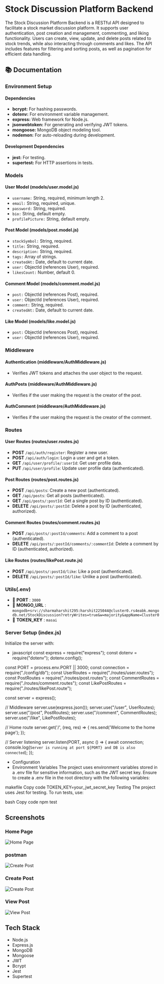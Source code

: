 # Stock Discussion Platform Backend

The Stock Discussion Platform Backend is a RESTful API designed to facilitate a stock market discussion platform. It supports user authentication, post creation and management, commenting, and liking functionality. Users can create, view, update, and delete posts related to stock trends, while also interacting through comments and likes. The API includes features for filtering and sorting posts, as well as pagination for efficient data handling.

## 📚 Documentation

### Environment Setup

#### Dependencies
- **bcrypt:** For hashing passwords.
- **dotenv:** For environment variable management.
- **express:** Web framework for Node.js.
- **jsonwebtoken:** For generating and verifying JWT tokens.
- **mongoose:** MongoDB object modeling tool.
- **nodemon:** For auto-reloading during development.

#### Development Dependencies
- **jest:** For testing.
- **supertest:** For HTTP assertions in tests.

### Models

#### User Model (models/user.model.js)
- `username:` String, required, minimum length 2.
- `email:` String, required, unique.
- `password:` String, required.
- `bio:` String, default empty.
- `profilePicture:` String, default empty.

#### Post Model (models/post.model.js)
- `stockSymbol:` String, required.
- `title:` String, required.
- `description:` String, required.
- `tags:` Array of strings.
- `createdAt:` Date, default to current date.
- `user:` ObjectId (references User), required.
- `likesCount:` Number, default 0.

#### Comment Model (models/comment.model.js)
- `post:` ObjectId (references Post), required.
- `user:` ObjectId (references User), required.
- `comment:` String, required.
- `createdAt:` Date, default to current date.

#### Like Model (models/like.model.js)
- `post:` ObjectId (references Post), required.
- `user:` ObjectId (references User), required.

### Middleware

#### Authentication (middleware/AuthMiddleware.js)
- Verifies JWT tokens and attaches the user object to the request.

#### AuthPosts (middleware/AuthMiddleware.js)
- Verifies if the user making the request is the creator of the post.

#### AuthComment (middleware/AuthMiddleware.js)
- Verifies if the user making the request is the creator of the comment.

### Routes

#### User Routes (routes/user.routes.js)
- **POST** `/api/auth/register`: Register a new user.
- **POST** `/api/auth/login`: Login a user and get a token.
- **GET** `/api/user/profile/:userId`: Get user profile data.
- **PUT** `/api/user/profile`: Update user profile data (authenticated).

#### Post Routes (routes/post.routes.js)
- **POST** `/api/posts`: Create a new post (authenticated).
- **GET** `/api/posts`: Get all posts (authenticated).
- **GET** `/api/posts/:postId`: Get a single post by ID (authenticated).
- **DELETE** `/api/posts/:postId`: Delete a post by ID (authenticated, authorized).

#### Comment Routes (routes/comment.routes.js)
- **POST** `/api/posts/:postId/comments`: Add a comment to a post (authenticated).
- **DELETE** `/api/posts/:postId/comments/:commentId`: Delete a comment by ID (authenticated, authorized).

#### Like Routes (routes/likePost.route.js)
- **POST** `/api/posts/:postId/like`: Like a post (authenticated).
- **DELETE** `/api/posts/:postId/like`: Unlike a post (authenticated).

### Utils(.env)
- 🔑 **PORT**      : `3000`
- 🔑 **MONGO_URL** : `mongodb+srv://sharmaharshit295:harshit225044@cluster0.rs4eabk.mongodb.net/StockDiscussion?retryWrites=true&w=majority&appName=Cluster0`
- 🔑 **TOKEN_KEY** : `masai`

### Server Setup (index.js)

Initialize the server with:

 - javascript
const express = require("express");
const dotenv = require("dotenv");
dotenv.config();

const PORT = process.env.PORT || 3000;
const connection = require("./config/db");
const UserRoutes = require("./routes/user.routes");
const PostRoutes = require("./routes/post.routes");
const CommentRoutes = require("./routes/comment.routes");
const LikePostRoutes = require("./routes/likePost.route");

const server = express();

// Middleware
server.use(express.json());
server.use("/user", UserRoutes);
server.use("/post", PostRoutes);
server.use("/comment", CommentRoutes);
server.use("/like", LikePostRoutes);

// Home route
server.get('/', (req, res) => {
    res.send('Welcome to the home page');
});

// Server listening
server.listen(PORT, async () => {
    await connection;
    console.log(`Server is running at port ${PORT} and DB is also connected`);
});


- Configuration
- Environment Variables
The project uses environment variables stored in a .env file for sensitive information, such as the JWT secret key. Ensure to create a .env file in the root directory with the following variables:

makefile
Copy code
TOKEN_KEY=your_jwt_secret_key
Testing
The project uses Jest for testing. To run tests, use:

bash
Copy code
npm test

## Screenshots

### Home Page

![Home Page](./public/index.js.png)

### postman

![Create Post](./public//postman.png)

### Create Post

![Create Post](./public//createPosts.png)

### View Post

![View Post](./public/getAllPosts.png)


## Tech Stack

- Node.js
- Express.js
- MongoDB
- Mongoose
- JWT
- Bcrypt
- Jest
- Supertest

